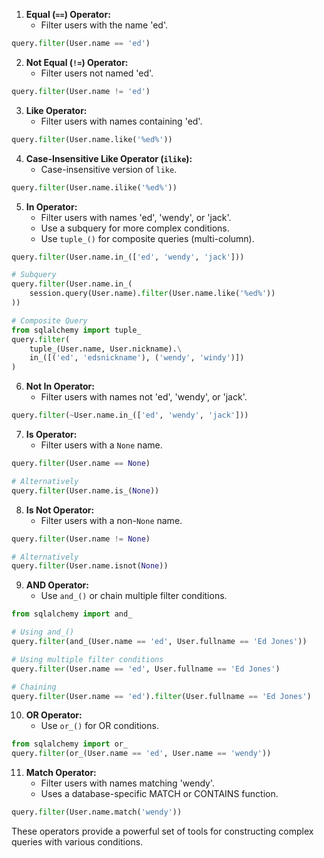 1. **Equal (`==`) Operator:**
   - Filter users with the name 'ed'.
```python
query.filter(User.name == 'ed')
```

2. **Not Equal (`!=`) Operator:**
   - Filter users not named 'ed'.
```python
query.filter(User.name != 'ed')
```

3. **Like Operator:**
   - Filter users with names containing 'ed'.
```python
query.filter(User.name.like('%ed%'))
```

4. **Case-Insensitive Like Operator (`ilike`):**
   - Case-insensitive version of `like`.
```python
query.filter(User.name.ilike('%ed%'))
```

5. **In Operator:**
   - Filter users with names 'ed', 'wendy', or 'jack'.
   - Use a subquery for more complex conditions.
   - Use `tuple_()` for composite queries (multi-column).
```python
query.filter(User.name.in_(['ed', 'wendy', 'jack']))

# Subquery
query.filter(User.name.in_(
    session.query(User.name).filter(User.name.like('%ed%'))
))

# Composite Query
from sqlalchemy import tuple_
query.filter(
    tuple_(User.name, User.nickname).\
    in_([('ed', 'edsnickname'), ('wendy', 'windy')])
)
```

6. **Not In Operator:**
   - Filter users with names not 'ed', 'wendy', or 'jack'.
```python
query.filter(~User.name.in_(['ed', 'wendy', 'jack']))
```

7. **Is Operator:**
   - Filter users with a `None` name.
```python
query.filter(User.name == None)

# Alternatively
query.filter(User.name.is_(None))
```

8. **Is Not Operator:**
   - Filter users with a non-`None` name.
```python
query.filter(User.name != None)

# Alternatively
query.filter(User.name.isnot(None))
```

9. **AND Operator:**
   - Use `and_()` or chain multiple filter conditions.
```python
from sqlalchemy import and_

# Using and_()
query.filter(and_(User.name == 'ed', User.fullname == 'Ed Jones'))

# Using multiple filter conditions
query.filter(User.name == 'ed', User.fullname == 'Ed Jones')

# Chaining
query.filter(User.name == 'ed').filter(User.fullname == 'Ed Jones')
```

10. **OR Operator:**
    - Use `or_()` for OR conditions.
```python
from sqlalchemy import or_
query.filter(or_(User.name == 'ed', User.name == 'wendy'))
```

11. **Match Operator:**
    - Filter users with names matching 'wendy'.
    - Uses a database-specific MATCH or CONTAINS function.
```python
query.filter(User.name.match('wendy'))
```

These operators provide a powerful set of tools for constructing complex queries with various conditions.